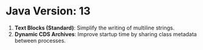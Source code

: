 # Java Version: 13
1. **Text Blocks (Standard)**: Simplify the writing of multiline strings.
2. **Dynamic CDS Archives**: Improve startup time by sharing class metadata between processes.